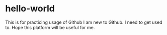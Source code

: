 # hello-world
This is for practicing usage of Github
I am new to Github. I need to get used to.
Hope this platform will be useful for me.
